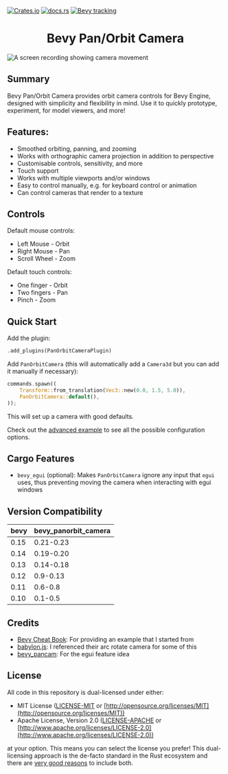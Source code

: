 [![Crates.io](https://img.shields.io/crates/v/bevy_panorbit_camera)](https://crates.io/crates/bevy_panorbit_camera)
[![docs.rs](https://docs.rs/bevy_panorbit_camera/badge.svg)](https://docs.rs/bevy_panorbit_camera)
[![Bevy tracking](https://img.shields.io/badge/Bevy%20tracking-released%20version-lightblue)](https://github.com/bevyengine/bevy/blob/main/docs/plugins_guidelines.md#main-branch-tracking)

<div style="text-align: center">
  <h1>Bevy Pan/Orbit Camera</h1>
</div>

![A screen recording showing camera movement](https://user-images.githubusercontent.com/7709415/230715348-eb19d9a8-4826-4a73-a039-02cacdcb3dc9.gif "Demo of bevy_panorbit_camera")

## Summary

Bevy Pan/Orbit Camera provides orbit camera controls for Bevy Engine, designed with simplicity and flexibility in mind.
Use it to quickly prototype, experiment, for model viewers, and more!

## Features:

- Smoothed orbiting, panning, and zooming
- Works with orthographic camera projection in addition to perspective
- Customisable controls, sensitivity, and more
- Touch support
- Works with multiple viewports and/or windows
- Easy to control manually, e.g. for keyboard control or animation
- Can control cameras that render to a texture

## Controls

Default mouse controls:

- Left Mouse - Orbit
- Right Mouse - Pan
- Scroll Wheel - Zoom

Default touch controls:

- One finger - Orbit
- Two fingers - Pan
- Pinch - Zoom

## Quick Start

Add the plugin:

```rust ignore
.add_plugins(PanOrbitCameraPlugin)
```

Add `PanOrbitCamera` (this will automatically add a `Camera3d` but you can add it manually if necessary):

```rust ignore
commands.spawn((
    Transform::from_translation(Vec3::new(0.0, 1.5, 5.0)),
    PanOrbitCamera::default(),
));
```

This will set up a camera with good defaults.

Check out the [advanced example](https://github.com/Plonq/bevy_panorbit_camera/tree/master/examples/advanced.rs) to see
all the possible configuration options.

## Cargo Features

- `bevy_egui` (optional): Makes `PanOrbitCamera` ignore any input that `egui` uses, thus preventing moving the camera
  when interacting with egui windows

## Version Compatibility

| bevy | bevy_panorbit_camera |
|------|----------------------|
| 0.15 | 0.21-0.23            |
| 0.14 | 0.19-0.20            |
| 0.13 | 0.14-0.18            |
| 0.12 | 0.9-0.13             |
| 0.11 | 0.6-0.8              |
| 0.10 | 0.1-0.5              |

## Credits

- [Bevy Cheat Book](https://bevy-cheatbook.github.io): For providing an example that I started from
- [babylon.js](https://www.babylonjs.com): I referenced their arc rotate camera for some of this
- [bevy_pancam](https://github.com/johanhelsing/bevy_pancam): For the egui feature idea

## License

All code in this repository is dual-licensed under either:

* MIT License ([LICENSE-MIT](LICENSE-MIT) or [http://opensource.org/licenses/MIT](http://opensource.org/licenses/MIT))
* Apache License, Version 2.0 ([LICENSE-APACHE](LICENSE-APACHE)
  or [http://www.apache.org/licenses/LICENSE-2.0](http://www.apache.org/licenses/LICENSE-2.0))

at your option.
This means you can select the license you prefer!
This dual-licensing approach is the de-facto standard in the Rust ecosystem and there
are [very good reasons](https://github.com/bevyengine/bevy/issues/2373) to include both.
